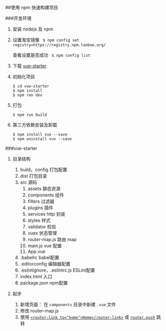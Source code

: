 ##使用 npm 快速构建项目

###开发环境

1. 安装 nodejs 及 npm
1. 设置淘宝镜像 
    ` $ npm config set registry=https://registry.npm.taobao.org/`
    
    查看设置是否成功
    ` $ npm config list` 
1. 下载 [vue-starter](http://git.oschina.net/fossfe/vue2-starter) 
1. 初始化项目
    ``` 
    $ cd vue-starter
    $ npm install
    $ npm ren dev
    ```
1. 打包
    ```
    $ npm run build
    ```
1. 第三方依赖安装及卸载 
    ```
   $ npm install vux --save
   $ npm uninstall vux --save
    ```
###vue-starter
1. 目录结构
    1. build，config 打包配置
    1. dist 打包目录
    1. src 源码
        1. assets 静态资源
        1. components 组件
        1. filters 过滤器
        1. plugins 插件
        1. services http 封装
        1. styles 样式
        1. validator 校验
        1. vuex 状态管理
        1. router-map.js 路由 map
        1. main.js vue 配置
        1. App.vue 
    1. .babelrc babel配置
    1. .editorconfig 编辑器配置
    1. .eslintignore，.eslintrc.js  ESLint配置
    1. index.html 入口
    1. package.json npm配置
    
1. 起步
    1. 新增页面： 在 `components` 目录中新建 `.vue` 文件
    1. 修改 router-map.js
    1. 使用 [`<router-link to="home">Home</router-link>`](https://router.vuejs.org/zh-cn/api/router-link.html) 或 [`router.push`](https://router.vuejs.org/zh-cn/essentials/navigation.html) 跳转
    
    

